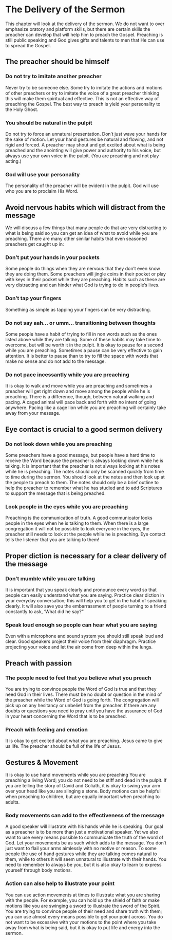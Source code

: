 # The Delivery of the Sermon

This chapter will look at the delivery of the sermon. We do not want to over emphasize oratory and platform skills, but there are certain skills the preacher can develop that will help him to preach the Gospel. Preaching is still public speaking and God gives gifts and talents to men that He can use to spread the Gospel.

## The preacher should be himself

### Do not try to imitate another preacher

Never try to be someone else. Some try to imitate the actions and motions of other preachers or try to imitate the voice of a great preacher thinking this will make them spiritual and effective. This is not an effective way of preaching the Gospel. The best way to preach is yield your personality to the Holy Ghost.

### You should be natural in the pulpit 

Do not try to force an unnatural presentation. Don’t just wave your hands for the sake of motion. Let your hand gestures be natural and flowing, and not rigid and forced. A preacher may shout and get excited about what is being preached and the anointing will give power and authority to his voice, but always use your own voice in the pulpit. (You are preaching and not play acting.)

### God will use your personality

The personality of the preacher will be evident in the pulpit. God will use who you are to proclaim His Word.

## Avoid nervous habits which will distract from the message

We will discuss a few things that many people do that are very distracting to what is being said so you can get an idea of what to avoid while you are preaching. There are many other similar habits that even seasoned preachers get caught up in:

### Don’t put your hands in your pockets

Some people do things when they are nervous that they don’t even know they are doing them. Some preachers will jingle coins in their pocket or play with keys in their pocket while they are preaching. Habits such as these are very distracting and can hinder what God is trying to do in people’s lives.

### Don’t tap your fingers

Something as simple as tapping your fingers can be very distracting.

### Do not say aah… or umm… transitioning between thoughts

Some people have a habit of trying to fill in non words such as the ones listed above while they are talking. Some of these habits may take time to overcome, but will be worth it in the pulpit. It is okay to pause for a second while you are preaching. Sometimes a pause can be very effective to gain attention. It is better to pause than to try to fill the space with words that make no sense and do not add to the message.

### Do not pace incessantly while you are preaching

It is okay to walk and move while you are preaching and sometimes a preacher will get right down and move among the people while he is preaching. There is a difference, though, between natural walking and pacing. A caged animal will pace back and forth with no intent of going anywhere. Pacing like a cage lion while you are preaching will certainly take away from your message.

## Eye contact is crucial to a good sermon delivery

### Do not look down while you are preaching 

Some preachers have a good message, but people have a hard time to receive the Word because the preacher is always looking down while he is talking. It is important that the preacher is not always looking at his notes while he is preaching. The notes should only be scanned quickly from time to time during the sermon. You should look at the notes and then look up at the people to preach to them. The notes should only be a brief outline to help the preacher to remember what he has studied and to add Scriptures to support the message that is being preached.

### Look people in the eyes while you are preaching

Preaching is the communication of truth. A good communicator looks people in the eyes when he is talking to them. When there is a large congregation it will not be possible to look everyone in the eyes, the preacher still needs to look at the people while he is preaching. Eye contact tells the listener that you are talking to them!

## Proper diction is necessary for a clear delivery of the message

### Don’t mumble while you are talking

It is important that you speak clearly and pronounce every word so that people can easily understand what you are saying. Practice clear diction in your everyday conversation; this will help you to get in the habit of speaking clearly. It will also save you the embarrassment of people turning to a friend constantly to ask, ‘What did he say?”

### Speak loud enough so people can hear what you are saying

Even with a microphone and sound system you should still speak loud and clear. Good speakers project their voice from their diaphragm. Practice projecting your voice and let the air come from deep within the lungs.

## Preach with passion

### The people need to feel that you believe what you preach

You are trying to convince people the Word of God is true and that they need God in their lives. There must be no doubt or question in the mind of the preacher while the Word of God is going forth. The congregation will pick up on any hesitancy or unbelief from the preacher. If there are any doubts or questions you need to pray until you have the assurance of God in your heart concerning the Word that is to be preached.

### Preach with feeling and emotion

It is okay to get excited about what you are preaching. Jesus came to give us life. The preacher should be full of the life of Jesus.

## Gestures & Movement

It is okay to use hand movements while you are preaching You are preaching a living Word; you do not need to be stiff and dead in the pulpit. If you are telling the story of David and Goliath, it is okay to swing your arm over your head like you are slinging a stone. Body motions can be helpful when preaching to children, but are equally important when preaching to adults.

### Body movements can add to the effectiveness of the message

A good speaker will illustrate with his hands while he is speaking. Our goal as a preacher is to be more than just a motivational speaker. Yet we also want to use every means possible to communicate the truth of the word of God. Let your movements be as such which adds to the message. You don’t just want to flail your arms aimlessly with no motive or reason. To some people the use of hand gestures while they are talking comes natural to them, while to others it will seem unnatural to illustrate with their hands. You need to remember to always be you, but it is also okay to learn to express yourself through body motions.

### Action can also help to illustrate your point

You can use action movements at times to illustrate what you are sharing with the people. For example, you can hold up the shield of faith or make motions like you are swinging a sword to illustrate the sword of the Spirit. You are trying to convince people of their need and share truth with them; you can use almost every means possible to get your point across. You do not want to be excessive with your motions to the point where you take away from what is being said, but it is okay to put life and energy into the sermon.